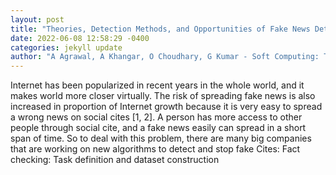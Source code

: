 ```yaml
--- 
layout: post 
title: "Theories, Detection Methods, and Opportunities of Fake News Detection" 
date: 2022-06-08 12:58:29 -0400 
categories: jekyll update 
author: "A Agrawal, A Khangar, O Choudhary, G Kumar - Soft Computing: Theories , 2022" 
--- 
```

Internet has been popularized in recent years in the whole world, and it makes world more closer virtually. The risk of spreading fake news is also increased in proportion of Internet growth because it is very easy to spread a wrong news on social cites [1, 2]. A person has more access to other people through social cite, and a fake news easily can spread in a short span of time. So to deal with this problem, there are many big companies that are working on new algorithms to detect and stop fake Cites: Fact checking: Task definition and dataset construction